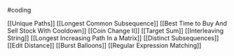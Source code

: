 #coding 

[[Unique Paths]]
[[Longest Common Subsequence]]
[[Best Time to Buy And Sell Stock With Cooldown]]
[[Coin Change II]]
[[Target Sum]]
[[Interleaving String]]
[[Longest Increasing Path In a Matrix]]
[[Distinct Subsequences]]
[[Edit Distance]]
[[Burst Balloons]]
[[Regular Expression Matching]]